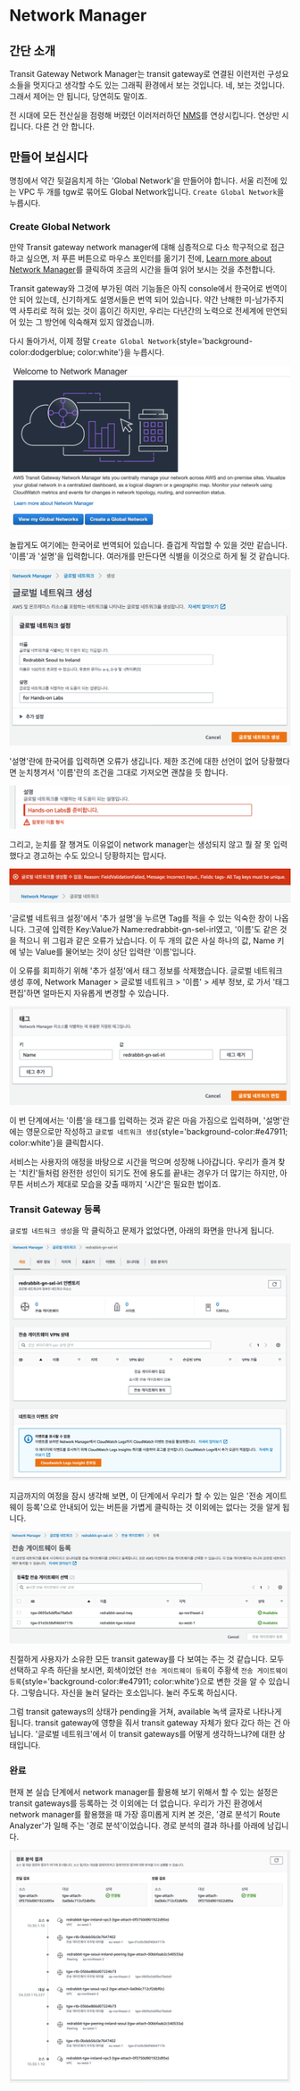 # Network Manager

## 간단 소개

Transit Gateway Network Manager는 transit gateway로 연결된 이런저런 구성요소들을
멋지다고 생각할 수도 있는 그래픽 환경에서 보는 것입니다. 네, 보는 것입니다. 그래서 제어는
안 됩니다, 당연히도 말이죠.

전 시대에 모든 전산실을 점령해 버렸던 이러저러하던
[NMS](https://en.wikipedia.org/wiki/Network_monitoring)를 연상시킵니다.
연상만 시킵니다. 다른 건 안 합니다.

## 만들어 보십시다

명칭에서 약간 뒷걸음치게 하는 'Global Network'을 만들어야 합니다.
서울 리전에 있는 VPC 두 개를 tgw로 묶어도 Global Network입니다.
`Create Global Network`을 누릅시다.  

### Create Global Network

만약 Transit gateway network manager에 대해 심층적으로 다소 학구적으로
접근하고 싶으면, 저 푸른 버튼으로 마우스 포인터를 옮기기 전에,
[Learn more about Network Manager](https://docs.aws.amazon.com/vpc/latest/userguide/what-is-network-manager.html)를 클릭하여 조금의 시간을 들여 읽어 보시는 것을
추천합니다. 

Transit gateway와 그것에 부가된 여러 기능들은 아직 console에서 한국어로
번역이 안 되어 있는데, 신기하게도 설명서들은 번역 되어 있습니다.
약간 난해한 미-남가주지역 사투리로 적혀 있는 것이 흠이긴 하지만, 우리는 다년간의
노력으로 전세계에 만연되어 있는 그 방언에 익숙해져 있지 않겠습니까.

다시 돌아가서, 이제 정말 `Create Global Network`{style='background-color:dodgerblue; color:white'}을 누릅시다.

![welcome to network manager](../../images/networking/transit-gateway/network-manager/welcome-to-network-manager.png)

놀랍게도 여기에는 한국어로 번역되어 있습니다. 즐겁게 작업할 수 있을 것만 같습니다.
'이름'과 '설명'을 입력합니다. 여러개를 만든다면 식별을 이것으로 하게 될 것 같습니다.

![create global network](../../images/networking/transit-gateway/network-manager/create-global-network.png)

'설명'란에 한국어를 입력하면 오류가 생깁니다. 제한 조건에 대한 선언이 없어 당황했다면
눈치챙겨서 '이름'란의 조건을 그대로 가져오면 괜찮을 듯 합니다.

![create global network](../../images/networking/transit-gateway/network-manager/create-global-network-input-error.png)

그리고, 눈치를 잘 챙겨도 이유없이 network manager는 생성되지 않고 뭘 잘 못 입력했다고
경고하는 수도 있으니 당황하지는 맙시다.

![create global network](../../images/networking/transit-gateway/network-manager/create-global-network-failure.png)

'글로벌 네트워크 설정'에서 '추가 설명'을 누르면 Tag를 적을 수 있는 익숙한 창이 나옵니다.
그곳에 입력한 Key:Value가 Name:redrabbit-gn-sel-irl였고, '이름'도 같은 것을
적으니 위 그림과 같은 오류가 났습니다. 이 두 개의 값은 사실 하나의 값, Name 키에 넣는
Value를 물어보는 것이 상단 입력란 '이름'입니다.

이 오류를 회피하기 위해 '추가 설정'에서 태그 정보를 삭제했습니다.
글로벌 네트워크 생성 후에, Network Manager > 글로벌 네트워크 > '이름' > 세부 정보, 로 가서
'태그 편집'하면 얼마든지 자유롭게 변경할 수 있습니다.

![edit global network](../../images/networking/transit-gateway/network-manager/edit-global-network.png)

이 번 단계에서는 '이름'을 태그를 입력하는 것과 같은 마음 가짐으로 입력하며,
'설명'란에는 영문으로만 작성하고 `글로벌 네트워크 생성`{style='background-color:#e47911; color:white'}을 클릭합시다.

서비스는 사용자의 애정을 바탕으로 시간을 먹으며 성장해 나아갑니다.
우리가 즐겨 찾는 '치킨'들처럼 완전한 성인이 되기도 전에 용도를 끝내는
경우가 더 많기는 하지만, 아무튼 서비스가 제대로 모습을 갖출 때까지 '시간'은 필요한 법이죠.

### Transit Gateway 등록

`글로벌 네트워크 생성`을 막 클릭하고 문제가 없었다면, 아래의 화면을 만나게 됩니다.

![just created global network](../../images/networking/transit-gateway/network-manager/global-network-just-created.png)

지금까지의 여정을 잠시 생각해 보면, 이 단계에서 우리가 할 수 있는 일은
'전송 게이트웨이 등록'으로 안내되어 있는 버튼을 가볍게 클릭하는 것 이외에는 없다는 것을 알게 됩니다.

![register tgw](../../images/networking/transit-gateway/network-manager/register-tgw.png)

친절하게 사용자가 소유한 모든 transit gateway를 다 보여는 주는 것 같습니다. 모두 선택하고
우측 하단을 보시면, 회색이었던 `전송 게이트웨이 등록`이 주황색 `전송 게이트웨이 등록`{style='background-color:#e47911; color:white'}으로 변한 것을 알 수 있습니다.
그렇습니다. 자신을 눌러 달라는 호소입니다. 눌러 주도록 하십시다.

그럼 transit gateways의 상태가 pending을 거쳐, available 녹색 글자로 나타나게 됩니다.
transit gateway에 영향을 줘서 transit gateway 자체가 왔다 갔다 하는 건 아닙니다.
'글로벌 네트워크'에서 이 transit gateways를 어떻게 생각하느냐?에 대한 상태입니다.

### 완료

현재 본 실습 단계에서 network manager를 활용해 보기 위해서 할 수 있는 설정은 transit gateways를
등록하는 것 이외에는 더 없습니다. 우리가 가진 환경에서 network manager를 활용했을 때 가장
흥미롭게 지켜 본 것은, '경로 분석기 Route Analyzer'가 일해 주는 '경로 분석'이었습니다.
경로 분석의 결과 하나를 아래에 남깁니다.

![network manager - route analyzer](../../images/networking/transit-gateway/network-manager/route-analyzer.png)

